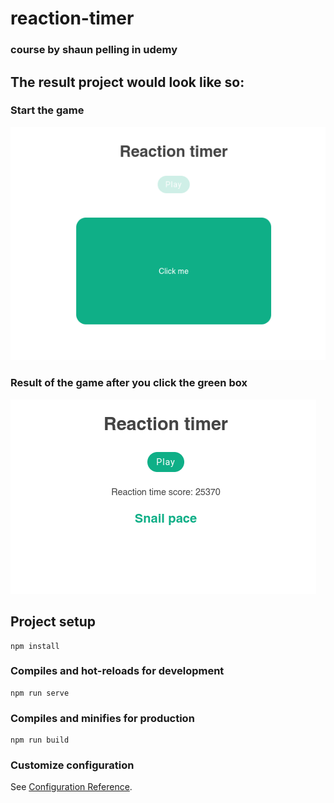 # reaction-timer 

### course by shaun pelling in udemy

## The result project would look like so:

### Start the game
![Start](src/assets/Screenshot_2022-06-02_05-49-21.png)

### Result of the game after you click the green box
![Result](src/assets/Screenshot_2022-06-02_05-49-42.png)

## Project setup
```
npm install
```

### Compiles and hot-reloads for development
```
npm run serve
```

### Compiles and minifies for production
```
npm run build
```

### Customize configuration
See [Configuration Reference](https://cli.vuejs.org/config/).
